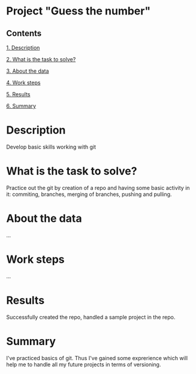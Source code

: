 # Project "Guess the number"

## Contents
[1. Description]()

[2. What is the task to solve?]()

[3. About the data]()

[4. Work steps]()

[5. Results]()

[6. Summary]()

# Description
Develop basic skills working with git

# What is the task to solve?
Practice out the git by creation of a repo and having some basic activity in it:
commiting, branches, merging of branches, pushing and pulling.

# About the data
...

# Work steps
...

# Results
Successfully created the repo, handled a sample project in the repo.

# Summary
I've practiced basics of git. Thus I've gained some exprerience which will help me to handle all my future projects in terms of versioning.  